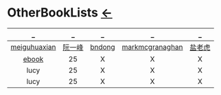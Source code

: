 # OtherBookLists  [←](index.md)

| _ | _ | _ | _ | _ |
|:---:|:---:|:---:|:---:|:---:|
| [meiguhuaxian](https://www.cnblogs.com/meiguhuaxian/p/11641423.html) | [阮一峰](https://github.com/ruanyf/reading-list#%E7%A7%91%E5%AD%A6) | [bndong](https://www.cnblogs.com/bndong/p/10300036.html) | [markmcgranaghan](https://markmcgranaghan.com/books) | [盐老虎](https://salttiger.com/archives/) |
| [ebook](https://www.cnblogs.com/yasepix/p/12431379.html) | 25 | X | X | X |
| lucy | 25 | X | X | X |
| lucy | 25 | X | X | X |


